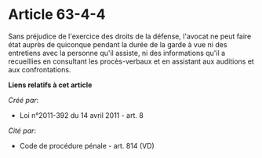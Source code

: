 # Article 63-4-4

Sans préjudice de l'exercice des droits de la défense, l'avocat ne peut faire état auprès de quiconque pendant la durée de la
garde à vue ni des entretiens avec la personne qu'il assiste, ni des informations qu'il a recueillies en consultant les
procès-verbaux et en assistant aux auditions et aux confrontations.

**Liens relatifs à cet article**

_Créé par_:

  - Loi n°2011-392 du 14 avril 2011 - art. 8

_Cité par_:

  - Code de procédure pénale - art. 814 (VD)
